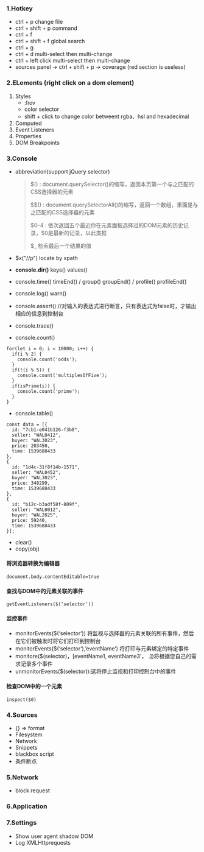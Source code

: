 ### 1.Hotkey

- ctrl + p      change  file
- ctrl + shift + p    command
- ctrl + f
- ctrl + shift + f    global search
- ctrl + g
- ctrl + d   multi-select then multi-change
- ctrl + left click   multi-select then multi-change
- sources panel -> ctrl + shift + p -> coverage (red section is useless)

### 2.ELements (right click on a dom element)

1. Styles
   - :hov
   - color selector
   - shift + click to change color betweent rgba、hsl and hexadecimal
2. Computed
3. Event Listeners
4. Properties
5. DOM Breakpoints

### 3.Console

- abbreviation(support jQuery selector)

  > $() : document.querySelector()的缩写，返回本页第一个与之匹配的CSS选择器的元素
  >
  > \$\$() : document.querySelectorAll()的缩写，返回一个数组，里面是与之匹配的CSS选择器的元素
  >
  > \$0–4 : 依次返回五个最近你在元素面板选择过的DOM元素的历史记录，$0是最新的记录，以此类推
  >
  > \$_  检索最后一个结果的值

- \$x("//p")     locate by xpath

- **console.dir()**  keys()  values()

- console.time() timeEnd() / group() groupEnd() / profile() profileEnd()
- console.log() warn()
- console.assert() //对输入的表达式进行断言，只有表达式为false时，才输出相应的信息到控制台
- console.trace()
- console.count()
```
for(let i = 0; i < 10000; i++) {
  if(i % 2) {
    console.count('odds');
  }
  if(!(i % 5)) {
    console.count('multiplesOfFive');
  }
  if(isPrime(i)) {
    console.count('prime');
  }
}
```
- console.table()
```
const data = [{
  id: "7cb1-e041b126-f3b8",
  seller: "WAL0412",
  buyer: "WAL3023",
  price: 203450,
  time: 1539688433
},
{
  id: "1d4c-31f8f14b-1571",
  seller: "WAL0452",
  buyer: "WAL3023",
  price: 348299,
  time: 1539688433
},
{
  id: "b12c-b3adf58f-809f",
  seller: "WAL0012",
  buyer: "WAL2025",
  price: 59240,
  time: 1539688433
}];
```
- clear()
- copy(obj)
#### 将浏览器转换为编辑器
`document.body.contentEditable=true`

#### 查找与DOM中的元素关联的事件
`getEventListeners($(‘selector’))`

#### 监控事件
- monitorEvents($(‘selector’)) 将监视与选择器的元素关联的所有事件，然后在它们被触发时将它们打印到控制台
- monitorEvents($(‘selector’),’eventName’) 将打印与元素绑定的特定事件
- monitore($(selector)，[eventName1, eventName3'， .])将根据您自己的需求记录多个事件
- unmonitorEvents($(selector)):这将停止监视和打印控制台中的事件

#### 检查DOM中的一个元素
`inspect($0)`


### 4.Sources

- {} => format
- Filesystem
- Network
- Snippets
- blackbox script
- 条件断点

### 5.Network
- block request
### 6.Application

### 7.Settings
- Show user agent shadow DOM
- Log XMLHttprequests







